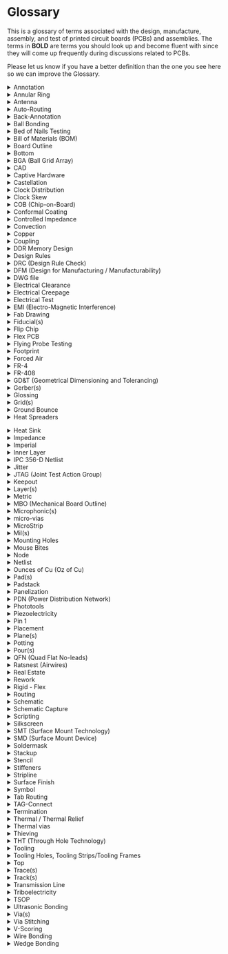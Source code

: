 # Glossary
 This is a glossary of terms associated with the design, manufacture, assembly, and test of printed circuit boards (PCBs) and assemblies. The terms in **BOLD** are terms you should look up and become fluent with since they will come up frequently during discussions related to PCBs.

 Please let us know if you have a better definition than the one you see here so we can improve the Glossary.

 <details>
    <summary>Annotation</summary>

    noun - the information added to a design that makes refering to things easier
            "I added the Q1 annotation."
    verb - the act of adding information (such as reference designators) to a design
           This can be done via automation or manually. It is often possible to add annotation to either the schematic or the board layout.
           "We annotated all components again to make things sequential."
</details>

<details>
   <summary>Annular Ring</summary>

> An oversized area of copper at the location of a via that ensures proper connectivity for a via, even if it is drilled slightly off center.

<img src="images/AnnularRing.png" width="300" />

> The fabricator will specify a minimum annular ring requirement based on the design technology. Factors that affect the size of the annular ring include the board thickness, number of layers and drill size.
</details>

 <details>
 <summary>Antenna</summary>
 
> A conductive physical object which can be used to transmit and receive radio waves. 
 </details>
     
 <details>
    <summary>Auto-Routing</summary>

> Software capability to automatically route a path between features on a PCB. Depending on what software you're using, this can lead your PCB to look like a "rat's nest." 
 </details>

 <details>
    <summary>Back-Annotation</summary>

> The process of updating your schematic based on changes you made to your layout. 
 </details>

 <details>
    <summary>Ball Bonding</summary>

> The most common type of wire bonding used to make an electrical connection between a chip and another component on a semiconductor device. A very thin wire (typically a dozen micrometers thick and made of gold or copper) is fed through a capillary tube and brought close to the surface of the chip that needs to be connected. A high-voltage electric charge is applied to the wire to melt its tip. When the wire melts, it forms a ball due to surface tension of the metal. The addition of heat, pressure, and ultrasonic energy cause the ball to weld to the chip. (Image source: Wikipedia)

> ![](https://upload.wikimedia.org/wikipedia/commons/d/d5/Wirebond-ballbond.jpg)
 </details>

 <details>
    <summary>Bed of Nails Testing</summary>

> "Bed of nails" are used to test PCBs and are composed of spring loaded tests pins that mate to different points on the PCB. This allows the electrical connections on the PCB to be verified. 
 </details>

 <details>
    <summary>Bill of Materials (BOM)</summary>

> A comprehensive list of all the parts and materials required to make a product. The BOM usually includes part numbers, part descriptions, quantity, manufacturer name, manufacturer part number, price, etc... 
 </details>

 <details>
    <summary>Board Outline</summary>

 > The outer contour or board shape of a PCB. 
 </details>

 <details>
    <summary>Bottom</summary>

 > The bottom side of the PCB is the side opposite from the top and usually (but not always) does not have any components.
 </details>

 <details>
    <summary>BGA (Ball Grid Array)</summary>

 > A ball grid array is a surface-mount packaging used for integrated circuits (ICs). The packaging is composed of a grid like array of solder balls placed on the bottom of an IC to facilitate the connection between the IC and a PCB. Its advantages include having high density, meaning it can be used with ICs with hundreds of pins, having good heat conduction because the grid array allows better heat flow betwen the IC and the PCB, and having lower inductance because the connection between the IC and PCB is very short. (Image source: Electronics Cooling)
> ![](https://electronics-cooling.com/wp-content/uploads/2002/02/2002_Feb_A3_Fig1.jpg) 
 </details>

 <details>
    <summary>CAD</summary>

> Computer Aided Design (CAD) tools are software tools used to design products. Common uses of CAD include modeling parts, creating assemblies, running simulations, and making engineering drawings. 
 </details>

 <details>
    <summary>Captive Hardware</summary>

> Fasteners designed to be attached permanently, thereby reducing the risk that parts might get loose (e.g. press-fits, thread-locks, etc)
 </details>

 <details>
    <summary>Castellation</summary>

> Castellation mounting holes are designed to make it easy to solder one board onto another board, as shown in the image below. (Image source: Sparkfun)
> ![](https://cdn.sparkfun.com/assets/learn_tutorials/3/6/2/How_to_solder_castallated_via_tutorial-24.jpg)
 </details>

 <details>
    <summary>Clock Distribution</summary>

> A digital hardware design style which *distributes* a single clock source to **multiple** components. Clock distribution is relevant when multiple components need to share timing (whether that timing is synchronous or not is another design decision). Clock distribution can create problems because various physical factors (varying trace lengths, trace coupling, noise, etc.) can alter the different clock lines in different ways.
 </details>

 <details>
    <summary>Clock Skew</summary>

> Phenomenon where signals with the same clock signal arrive at different times. The difference in their arrival time is the skew. 
 </details>

 <details>
    <summary>COB (Chip-on-Board)</summary>

> Manufacturing technique where integrated circuits (ICs) are bonded directly to a PCB, eliminating the need for packaging around the IC. 
 </details>

 <details>
    <summary>Conformal Coating</summary>

 > A thin polymer film applied to a PCB to protect its electronic components from moisture, dust, and chemicals. 
 </details>

<details>
    <summary>Controlled Impedance</summary>

> Without intentional design, impedance between two points on a trace is typically "uncontrolled." This is problematic for high frequency applications, and in these instances careful design of the dimensions of a trace and the material properties of the board is required to obtain controlled impedance and repeatable high frequency performance. 
 </details>

 <details>
    <summary>Convection</summary>

> Convection occurs when changes in the density of a fluid due to heating or cooling causes motion in the fluid. This mode of heat transfer is a common way to cool electronics. 
 </details>

 <details>
    <summary>Copper</summary>

> A highly conductive metal and good thermal conductor commonly used in certain layers of a PCB board to create electrical connections. 
 </details>

<details>
    <summary>Coupling</summary>

> When the electric field of a trace latches onto an unintended component (e.g. another trace) and induces noise. Better coupling translates to less noise.
 </details>

 <details>
    <summary>DDR Memory Design</summary>

> Double Data Rate Memory Design allows for faster rates of data transfer by stricly controlling the timing of clock signals and electrical data. The process doubles the data bandwidth by sending data on both the rising and falling edges of the clock signal. 
 </details>

 <details>
    <summary>Design Rules</summary>
 
 > A set of guidelines designed to help engineers create better PCBs. 
 </details>

 <details>
    <summary>DRC (Design Rule Check)</summary>

 > A check done via software to ensure that a design does not have any errors (e.g. traces that are too narrow, drill holes that are undersized, traces that should not touch) 
 </details>

 <details>
    <summary>DFM (Design for Manufacturing / Manufacturability)</summary>
 
 > A set of guidelines and engineering principles used determine how feasible and efficient manufacturing a part will be. 
 </details>

 <details>
    <summary>DWG file</summary>
 
 > A file type that is used to store 2D or 3D designs and commonly used with CAD software. This file type is also commonly accepted by pcb software to import board outlines or other designs.  
 </details>

 <details>
    <summary>Electrical Clearance</summary>
 
 > The shortest distance through air between conductive elements. 
 </details>

 <details>
    <summary>Electrical Creepage</summary>
 
 > The spacing between conductive elements on a pcb over an insulating surface (e.g. pad-to-pad, pad-to-trace, trace-to-trace, etc..). 
 </details>

 <details>
    <summary>Electrical Test</summary>
 
 > Tests designed to verify that a pcb has been manufactured in accordance with its reference design. These tests commonly include a capacitance test to check for opens and shorts and a resistance test.
 </details>

 <details>
    <summary>EMI (Electro-Magnetic Interference)</summary>
 
 > A disturbance generated by the electromagnetic field of one source that can disrupt the performance of another circuit. EMI can be either conducted, meaning that it passes through a wire or cable, or radiated, meaning that it wirelessly interferes with another signal. All electronic components generate electromagnetic signals that could potentially interfere with other equipment. 
 </details>

 <details>
    <summary>Fab Drawing</summary>
 
 > A drawing used to share information with a manufacturer and provide clear instructions on how the pcb should be manufactured. A fab drawing commonly includes board dimensions, drill sizes, tolerances, material, copper weight, surface finish, controlled impedance requirements, annular ring tolerances, etc... 
 </details>

 <details>
    <summary>Fiducial(s)</summary>
 
 > A mark on the top (and bottom if the pcb has 2 layers) copper layer that is used by the vision system of a pick and place machine to recognize where the pcb is. They are often placed as far appart as possible on opposite corners of the board to achieve better precision. (Image Souce: LadyAda)
 >
 > ![](https://www.ladyada.net/wiki/_media/mdcpickandplace/corners.jpg?cache=) 
 </details>

 <details>
    <summary>Flip Chip</summary>
 
 > A method to connect semiconductor devices (IC's or MEMS) to external circuity by use of solder bumps. Solder bumps are deposited onto the device's pads; the pads are on the top side of the device. The device is mounted by flipping the chip so its solder bumps face down and aligning the bumps with the external circuit's pads. Flip chips are a consequence of semiconductor device manufacturing processes. 
 </details>

 <details>
    <summary>Flex PCB</summary>
 
 > A PCB printed on flexible material. Using a flex PCB can reduce the weight and size of a project and can make it easier to a fit a board to an existing mechanical design rather than adapting the mechanical design to the PCB. (Image source: Millenium Circuits Limited)
 >
 > ![](https://www.mclpcb.com/wp-content/uploads/2015/02/1-intro.jpg)   
 </details>

 <details>
    <summary>Flying Probe Testing</summary>
 
 > Test to check that the electrical connections on a PCB are correct. During the test, two or more probes contact vias to test for opens, shorts, and component values. This test is commonly used instead of a "bed of nails" test when there is not sufficient access, the bed of nails takes too long or is too expensive to build. (Image Source: KAV Systems Engineering)
 >
 > ![](https://www.kavsys.it/wp-content/uploads/2016/10/flyprobe19.jpg) 
 </details>

 <details>
    <summary>Footprint</summary>
 
 > A footprint is the size of the pad(s) and outline associated with a specific component on a pcb.  
 </details>

 <details>
    <summary>Forced Air</summary>
 
 > The use of a fan or other device to force air to flow over a pcb in order to cool it. This is important when a pcb is used in a confined environment with an enclosure, where convection cooling and conduction are not sufficient to cool the board down. 
 </details>

 <details>
    <summary>FR-4</summary>
 
 > Material commonly used in the core layer of a pcb made of glass-reinforced epoxy laminated sheets. This layer gives the pcb its rigidity and provides electrical isolation between the top and bottom copper layers of a double layer pcb. 'FR' stands for 'fire retardant.' 
 </details>

 <details>
    <summary>FR-408</summary>
 
 > A high-performance alternative to FR-4 that is designed for high-frequency or high-reliability applications. It has a low dielectric constant and low dissipation factor. 
 </details>

 <details>
    <summary>GD&T (Geometrical Dimensioning and Tolerancing)</summary>
 
 > A set of rules used to define tolerances in an engineering drawing. 
 </details>

 <details>
    <summary>Gerber(s)</summary>

 > A binary vector file format for PCB designs used in the manufacturing of PCBs. A gerber file is generated by PCB software such as Altium or KiCAD and is sent to the manufacturer when ordering PCBs. The gerber communicates information such as the number of copper layers, the solder masks, silkscreen, board outline, etc.. 

 </details>

 <details>
    <summary>Glossing</summary>

> Glossing is used to improve the routing on a PCB by changing routes to shorten them, reduce the number of corners in a route, change perpendicular corners to diagonal corners, etc...

 </details>

 <details>
    <summary>Grid(s)</summary>

 > When laying out components in PCB software, all elements must be snapped to a grid. The user can modify the grid granularity if finer control is needed. 
 >  </details>

 <details>
    <summary>Ground Bounce</summary>

 > A phenomenon that occurs when the ground of an IC is different from the board ground. This can happen when there is a surge of current going to ground and inductance in the path connecting the IC to the board ground causes voltage to build up.
 >  </details>

 <details>
    <summary>Heat Spreaders</summary>

 > A component used to dissipate heat. Unlike heat sinks, heat spreaders have no fins or fans, but instead have a large surface area connection to a larger surface (e.g. the frame of a vehicle). This allows heat from the PCB to flow to the larger metal surface and dissipate away from the PCB. 
 >
 > In the image below, on the left is a heak sink with a fan, and on the right is a heat spreader. (Image source: ADL Embedded Solutions)
 >
 > ![](https://www.adl-usa.com/wp-content/uploads/files/316e340dc5f470ad6aada902f7b79a47.png) </details>

 <details>
    <summary>Heat Sink</summary>

 > A component used to maximize heat dissipation by maximizing surface area (by using fins for example). Heat sinks are often used with cooling fans to use airflow to increase heat dissipation. (Image Source: Arrow Electronics)
 >
 </details>

 <details>
    <summary>Impedance</summary>

 > "The effective resistance of an electric circuit or component to alternating current, arising from the combined effects of ohmic resistance and reactance" (Oxford American Dictionary)
 >  </details>

 <details>
    <summary>Imperial</summary>

 > A unit of measurement
 >  </details>

 <details>
    <summary>Inner Layer</summary>

 > Inner layers are the internal layers of a multilayer PCB. (Image source: Altium)

![](https://www.altium.com/documentation/sites/default/files/wiki_attachments/295668/Impossible%20Via%20Stack%20-%20Layer%20Stackup.PNG)
 </details>

 <details>
    <summary>IPC 356-D Netlist</summary>

 > A standard netlist format created by the IPC (Institute for Printed Circuits) that defines test points on a PCB that can be used by a PCB manufacturer to check the board with a test program. 
 >  </details>

 <details>
    <summary>Jitter</summary>

 > A periodic signal's deviation in time from its nominal value, often due to electromagnetic interference or crosstalk. 
 >  </details>

 <details>
    <summary>JTAG (Joint Test Action Group)</summary>

 > JTAG is a hardware interface used to verify the physical connections on a board after it has been manufactured. It was created in 1985 after the emergence of ball grid array technology that made it difficult to use probes to check a PCB. 
 >  </details>

 <details>
    <summary>Keepout</summary>

 > An area on a PCB that should be kept free of components or traces. Scenarios in which a keepout area might be required include making room for a connector, the motion of a switch, or a mechanical enclosure near the PCB.
 >  </details>

 <details>
    <summary>Layer(s)</summary>

 > PCBs are composed of a stack of layers with different materials and purposes. Thes include the silkscreen, the soldermask, copper layers, substrate (typically FR4).  Although there are many different kinds of layers in a PCB, when referring to the number of layers in a PCB, only the copper layers are counted. (Image source: Sparkfun)

 ![](https://cdn.sparkfun.com/r/700-700/assets/3/f/c/b/c/50d0c95bce395fd321000000.png)
 </details>

 <details>
    <summary>Metric</summary>

 > A unit of measurement. 
 >  </details>

 <details>
    <summary>MBO (Mechanical Board Outline)</summary>

 > A contour line defining the physical shape of a PCB. 
 >  </details>

 <details>
    <summary>Microphonic(s)</summary>

 > Microphonics is the sound that is generated from electronic devices as the result of mechanical vibrations. 
 >  </details>

 <details>
    <summary>micro-vias</summary>

 > Microvias are vias with a diameter smaller than 150 micrometers and manufactured using lasers. They are used to reduce the size of a PCB. 
 >  </details>

 <details>
    <summary>MicroStrip</summary>

 > Microstrip routing is a method of routing a high speed transmission line on a PCB where the transmission line trace is placed on an external layer of the board such that it's separated from a ground plane by a dielectric material. (Image source: Optimum Design Associates)

![](https://blog.optimumdesign.com/hs-fs/hubfs/Transmission%20Lines%20p3.png?width=640&name=Transmission%20Lines%20p3.png)
 </details>
<details>
 <summary>Mil(s)</summary>

> 1 mil = 0.001 in. Talking in terms of mils makes conversation easier since many PCB elements are small.
</details>

 <details>
    <summary>Mounting Holes</summary>

 > Holes on a PCB used to secure the board to another component, such as an enclosure or flat surface. Mounting holes can be supported, meaning that they are plated and usually tied to the ground plane, or unsupported. 
 >  </details>


 <details>
    <summary>Mouse Bites</summary>

> Breakaway tabs used to separate boards from panels. Weak spots are introduced in the board by using a cluster of drills hits. These weak spots make it easy to break off the board from the panel. Visible "mouse bites" or nubs are left behind on the PCB after the PCB is broken off from the panel. Alternative to V-scoring.

![](https://cdn.sparkfun.com/assets/7/f/3/8/c/50d4ac6fce395f2b59000000.jpg)
 </details>

<details>
    <summary>Node</summary>
 
 > A connection between two or more terminals of a circuit component.
 </details>

 <details>
    <summary>Netlist</summary>
 
 > A description of the connectivity of a circuit. A netlist is a list of electrical components and the nodes which connect them.
 </details>

 <details>
    <summary>Ounces of Cu (Oz of Cu)</summary>

> A specification of <strong>copper weight</strong> needed for circuit traces. Copper weight is the weight *in ounces* of copper present in one square foot of area. Ounces of Cu therefore indicate the thickness of copper in a circuit board layer.
 </details>

 <details>
    <summary>Pad(s)</summary>

> Exposed metal on the surface of a board that is used to solder a component to. The most common pads are plated through-hole pads (PTH) and surface mount device (SMD) pads. 
 </details>

 <details>
    <summary>Padstack</summary>

> Padstack refers to the geometry and composition of a pad. Surface mount padstacks are different than plated through-hole padstacks. Consider the plated through-hole padstack:<br/>
 <img src="images/PTH-padstack.png" width="300" />
 </details>

 <details>
    <summary>Panelization</summary>

> The PCB manufacturing strategy to process *multiple* PCBs on a single panel. A panel can either have duplicates of a single design or have multiple designs on it. This method allows for easier copper pouring and mounting of components. Eventually, the panel is broken into individual PCBs.
 </details>

 <details>
    <summary>PDN (Power Distribution Network)</summary>

> A Power Distribution Network is the implementation of delivering current and voltage to components in a PCB. PDNs must take into account different power supply voltages and a PCBs physical design.
 </details>

 <details>
    <summary>Phototools</summary>

> A phototool is the [negative](https://en.wikipedia.org/wiki/Negative_(photography)) image of the copper circuitry. Phototools are typically made from photo emulsions. 
 </details>

 <details>
    <summary>Piezoelectricity</summary>

> The electric charge which accumulates in (certain) solid materials due to applied mechanical stress (pressure and latent heat).
 </details>

 <details>
    <summary>Pin 1</summary>
 
 > Pin 1 can refer to an IC package's pin in order to prove a positional reference. Pin 1 is often denoted by a bump or special notch on an IC's package.
 </details>

 <details>
    <summary>Placement</summary>
 
 > Placement is the stage of PCB manufacturing when components are fixed to a board. Placement can be done manually or by [pick-and-place machines](https://en.wikipedia.org/wiki/Pick-and-place_machine).
 </details>

 <details>
    <summary>Plane(s)</summary>

 > A continuous area of copper on a PCB. 
 </details>

 <details>
    <summary>Potting</summary>
 
> The process of filling an electronic component with a solid or gelatinous compound. Potting protects electronic assemblies against corona discharge, vibrations, and moisture or corosive agents.
 </details>

 <details>
    <summary>Pour(s)</summary>
 
> A pour is the filling of an area on a PCB with copper.
 </details>

 <details>
    <summary>QFN (Quad Flat No-leads)</summary>
 
> A type of IC packaging which connects an IC to a PCB via surface-mount technology.<br/>
![](https://upload.wikimedia.org/wikipedia/commons/2/23/28_pin_MLP_integrated_circuit.jpg)
 </details>

 <details>
    <summary>Ratsnest (Airwires)</summary>
 
 > A feature of PCB CAD softwares which indicate the direct path between two components. They do not represent physical connections. The ratsnest can help visualize congestion of parts and traces.
 </details>

 <details>
    <summary>Real Estate</summary>
 
 > Space on a PCB.
 </details>

 <details>
    <summary>Rework</summary>
 
 > Refinishing or repair of a PCB. Rework often includes desoldering and re-soldering of surface-mount devices.
 </details>

 <details>
    <summary>Rigid - Flex</summary>
 
 > A type of PCB which is rigid at some points of the board and flexible at others.
 </details>

 <details>
    <summary>Routing</summary>
 
 > The step in PCB design in which electrical components are electrically connected. Connections are made by traces and vias.
 </details>

 <details>
    <summary>Schematic</summary>
 
 > A circuit diagram. Symbols on a schematic represent circuit components while wires represent their connections.
 </details>

 <details>
    <summary>Schematic Capture</summary>
 
 > The step in PCB design in which the schematic(s) are created.
 </details>

 <details>
    <summary>Scripting</summary>
 
 > The concept of writing scripts to automate the PCB design process.
 </details>
 
 <details>
    <summary>Silkscreen</summary>

> The silkscreen consists of the letters and symbols visible on a PCB that make it easier to identify where things are. The silkscreen is usually white, as shown in the image below. 

![](https://cdn.sparkfun.com/r/700-700/assets/b/b/9/7/f/50d4989fce395f0710000000.jpg) 

(Image Souce: Sparkfun)

 </details>


 <details>
    <summary>SMT (Surface Mount Technology)</summary>
 
 > The method of directly mounting components onto the surface of a PCB.
 </details>

 <details>
    <summary>SMD (Surface Mount Device)</summary>
 
 > Electrical components which are mounted by SMT.
 </details>
 
 <details>
    <summary>Soldermask</summary>

> A protective coating over a copper layer to prevent short circuits, corrosion, and other issues. The soldermask is usually green, but other colors are possible. 

 </details>


 <details>
    <summary>Stackup</summary>
 
> The arrangement of layers that make up a PCB.
 </details>

 <details>
    <summary>Stencil</summary>
 
> A thin metal sheet with a circuit pattern cut into it in order to match the pattern of SMDs on a PCB. Stencils are used when applying solder paste onto pads.
 </details>

 <details>
    <summary>Stiffeners</summary>
 
> Materials added to a flex or rigid-flex PCB in order to rigidize a particular area.
 </details>

 <details>
    <summary>Stripline</summary>
 
> A transmission line which is surrounded by dielectric material and suspended between to ground planes.
 </details>

 <details>
    <summary>Surface Finish</summary>
 
 > A coating between a component and its bare PCB. Surface finishes ensure solderability and protect exposed copper. Some types of surface finish are: Hot air solder leveling (HASL) and lead-free HASL, OSP, Immersion Tin, Immersion Silver, and Electroless Nickel Immersion (ENIG).
 </details>

 <details>
    <summary>Symbol</summary>
 
 > The graphic which represents an electrical component.
 </details>

 <details>
    <summary>Tab Routing</summary>

> An approach to panelization that uses tabs to separate the individual PCBs. Tab routing allows for non-rectangular board shapes, but also takes more time to set up and wastes more material. Alternative to V-scoring. PROOFREAD

![](http://www.pcbfabrication.com/PCB-fabrication/PCB-fabrication-Images/Tab_routing2.jpg)

 </details>

 <details>
    <summary>TAG-Connect</summary>
 
> A brand of connector that mates to PCBs for connecting debuggers, programmer, or test equipment. Alternative to JTAG; unlike JTAG, Tag-Connect doesn't require a separate mating component on the PCB and has a much smaller footprint. PROOFREAD

![](https://www.tag-connect.com/wp-content/uploads/2019/06/tc2030-insertion-coin-1200-400-768x256.jpg)

 </details>

 <details>
    <summary>Termination</summary>

> The practice of placing a device at the end of a transmission line which matches that line's characteristic impedance. Proper termination cancels a signal's reflections in the transmisison line. Improper termination, or not terminating your lines, will cause distortion of the signal.
 </details>
 
 <details>
    <summary>Thermal / Thermal Relief</summary>

> A small trace used to connect a pad to a plane and provide thermal relief. If the pad was directly connected to a plane then it would be very difficult to heat up the pad to a high enough temperature to make a solder joint because of the thermal mass of the plane. Using a small trace instead reduces heat flow and makes it easier to solder. 

 </details>


 <details>
    <summary>Thermal vias</summary>

> Vias placed directly below or very close to PCB components that need heat dissipation.

![](https://designspark.zendesk.com/hc/user_images/e-V5Y2zg87A-hh1wsCJRHA.jpeg)

 </details>

 <details>
    <summary>Thieving</summary>

> Copper (often in the form of dots, grid, or solid fill) added to the outer layer of a PCB to ensure a uniform distribution of copper plating on the features of the PCB. The "thieving steals" plating current from concentrating on sparse features and instead spreads it out over areas with many features. This also reduces the amount of copper that needs to be etched away, leading to more even etching times across the board. It's also used to even out the thermal properties of a board to prevent twist and warp during the thermal cycling that occurs in the reflow process. (Image source: https://resources.altium.com/pcb-design-blog/printed-circuit-fabrication-for-the-pcb-designer) 

 </details>


 <details>
    <summary>THT (Through Hole Technology)</summary>

> The mounting scheme for electronic components that uses leads inserted through holes in the PCB. As opposed to SMT (surface mount technology).

 </details>

 <details>
    <summary>Tooling</summary>
 
> Tooling encompasses the one-time steps needed before board manufacturing for creating stencils and fixtures, programming drill movements, etc. PROOFREAD

 </details>

 <details>
    <summary>Tooling Holes, Tooling Strips/Tooling Frames</summary>

> Tooling holes are placed on a PCB to temporarily align and hold it down during manufacturing, assembly, or test. The tooling holes are often on a tooling strip/frame to make it easier for machines to hold the PCB.

![](https://www.altium.com/resources/tmp-img-10.jpg)

 </details>

 <details>
    <summary>Top</summary>
 
 > The top layer of a PCB. The Top can also be called the component side. The Top side is usually where components are placed. Using "Top" is preferrable because components can be placed on both sides of a circuit board.
 </details>
 
 <details>
    <summary>Trace(s)</summary>

> A continuous path of copper used to make electrical connections on a PCB. As shown in the image below, the trace is the area between the two dark lines coming out of the RES pin and 5V pins. Traces vary in width depending on what current they are carrying. In this case, the RES pin has a narrower trace than the 5V trace. (Image source: Sparkfun)

![](https://cdn.sparkfun.com/r/700-700/assets/d/d/c/9/b/50d4a6bcce395fcf58000000.jpg)

 </details>


 <details>
    <summary>Track(s)</summary>
 
A synonym for trace(s).

 </details>

 <details>
    <summary>Transmission Line</summary>

> A set of conductors that connects a signal between its source and destination. There are three common types of transmission lines: microstrips (left), striplines (middle), or coplanar waveguides (right). For each type, we can calculate the characteristic impedance and electrical length to analyze circuit performance. Each type is defined by their specific geometry and consequently their electrical coupling. Microstrips are signal traces which have a dielectric layer beneath them (and ideally a ground plane beneath the dielectric) and have their top side exposed to air. Microstrips are used on the top and bottom sides of a PCB. Striplines are like microstrips, but have a dielectric layer above and below the trace (and ideally a ground plane above the top dielectric and one below the bottom dielectric). Striplines are used in the inner layers of a PCB. Coplanar waveguides are like microstrips, but ground traces run parallel to the signal trace. The ground traces provide the signal trace with better coupling. Coplanar waveguides can appear on the top and bottom of PCBs.

<img src="https://www.protoexpress.com/blog/wp-content/uploads/2018/02/Microstrip-1024x598.jpg" width="250px">
<img src="https://www.protoexpress.com/blog/wp-content/uploads/2018/02/Stripline-1-1024x599.jpg" width="250px">
<img src="https://www.protoexpress.com/blog/wp-content/uploads/2018/02/Coplanar-1-1024x598.jpg" width="250px">

 </details>

 <details>
    <summary>Triboelectricity</summary>

> The triboelectric effect is when materials become electrically charged through contact (ex. rubbing). PROOFREAD (not sure how this relates to PCBs?)

> ![](https://upload.wikimedia.org/wikipedia/commons/e/e0/Cat_demonstrating_static_cling_with_styrofoam_peanuts.jpg)

 </details>

 <details>
    <summary>TSOP</summary>

 > TSOP (thin small outline package) is a type of surface mount IC package. They have leads on only two sides of the IC and have very tight lead spacing. PROOFREAD

![](https://upload.wikimedia.org/wikipedia/commons/0/05/TSOP_32_%28T1%29_Blank.svg)

 </details>

 <details>
    <summary>Ultrasonic Bonding</summary>
 
> A process in which two workpieces are bonded by the pressure of high-frequency ultrasonic sound waves. Generally used for thermoplastics and thin metals. For electronics, ultrasonic welding can be used to make small electrical connections (ex. wire bonding). PROOFREAD

 </details>
 <details>
    <summary>Via(s)</summary>

> A hole in a PCB that allows current to pass from one layer to another. Vias can either be tented, meaning that they are covered by the soldermask so nothing can be soldered to them, or untented, meaning that we can solder a component to it. 

![](https://www.ourpcb.com/wp-content/uploads/2018/06/PCB-via-size2-1.png)

 </details>


 <details>
    <summary>Via Stitching</summary>

> A PCB design technique to tie together large copper areas. Stitching vias can be used to join ground planes on different layers to lower return path impedance. Stitching vias are important in RF design; they can be placed around an RF trace to EM interference with other components on the board. PROOFREAD AND TODO (b/c i don't actually understand)

 </details>

 <details>
    <summary>V-Scoring</summary>

> A method of cutting a V-shaped groove into PCBs to split them. This is useful when you want to leave a set of PCBs grouped for easier assembly but want to separate them afterwards. Alternative to mouse bites.

![](https://file.pcbway.com/ordershow/18/04/13/6365922698909584691237.png)

 </details>
 <details>
    <summary>Wire Bonding</summary>

> A method to make an electric connection between an integrated circuit and chips. Different types of wire bonding include ball bonding and wedge bonding. Here is a [video](https://www.youtube.com/watch?v=fazeH4PHvpk) that shows both methods of wire bonding.

![](http://integratedhybridassembly.com/Images/wirebonding-withcopper01.png)

 </details>

 <details>
    <summary>Wedge Bonding</summary>

> Unlike ball bonding, wedge bonding requires the wire to be in a specific direction during bonding, so it's a slower process than ball bonding due to the extra time needed for tool alignment. However, the lack of the ball means wedge bonds can be used in finer pitch applications (PROOFREAD). Wedge bonding can use a larger diameter wire than ball bonding. 

 </details>

 

 
